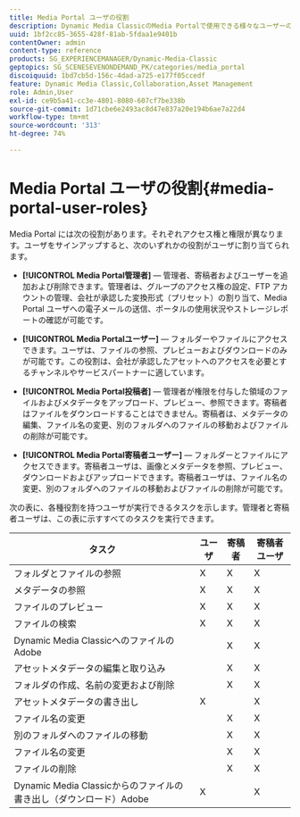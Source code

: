 ```yaml
---
title: Media Portal ユーザの役割
description: Dynamic Media ClassicのMedia Portalで使用できる様々なユーザーの役割について説明します。
uuid: 1bf2cc85-3655-428f-81ab-5fdaa1e9401b
contentOwner: admin
content-type: reference
products: SG_EXPERIENCEMANAGER/Dynamic-Media-Classic
geptopics: SG_SCENESEVENONDEMAND_PK/categories/media_portal
discoiquuid: 1bd7cb5d-156c-4dad-a725-e177f05ccedf
feature: Dynamic Media Classic,Collaboration,Asset Management
role: Admin,User
exl-id: ce9b5a41-cc3e-4801-8080-607cf7be338b
source-git-commit: 1d71cbe6e2493ac8d47e837a20e194b6ae7a22d4
workflow-type: tm+mt
source-wordcount: '313'
ht-degree: 74%

---
```


# Media Portal ユーザの役割{#media-portal-user-roles}

Media Portal には次の役割があります。それぞれアクセス権と権限が異なります。ユーザをサインアップすると、次のいずれかの役割がユーザに割り当てられます。

* **[!UICONTROL Media Portal管理者]**  — 管理者、寄稿者およびユーザーを追加および削除できます。管理者は、グループのアクセス権の設定、FTP アカウントの管理、会社が承認した変換形式（プリセット）の割り当て、Media Portal ユーザへの電子メールの送信、ポータルの使用状況やストレージレポートの確認が可能です。

* **[!UICONTROL Media Portalユーザー]**  — フォルダーやファイルにアクセスできます。ユーザは、ファイルの参照、プレビューおよびダウンロードのみが可能です。この役割は、会社が承認したアセットへのアクセスを必要とするチャンネルやサービスパートナーに適しています。

* **[!UICONTROL Media Portal投稿者]**  — 管理者が権限を付与した領域のファイルおよびメタデータをアップロード、プレビュー、参照できます。寄稿者はファイルをダウンロードすることはできません。寄稿者は、メタデータの編集、ファイル名の変更、別のフォルダへのファイルの移動およびファイルの削除が可能です。

* **[!UICONTROL Media Portal寄稿者ユーザー]**  — フォルダーとファイルにアクセスできます。寄稿者ユーザは、画像とメタデータを参照、プレビュー、ダウンロードおよびアップロードできます。寄稿者ユーザは、ファイル名の変更、別のフォルダへのファイルの移動およびファイルの削除が可能です。

次の表に、各種役割を持つユーザが実行できるタスクを示します。管理者と寄稿者ユーザは、この表に示すすべてのタスクを実行できます。

| タスク | ユーザ | 寄稿者 | 寄稿者ユーザ |
| --- | --- | --- | --- |
| フォルダとファイルの参照 | X | X | X |
| メタデータの参照 | X | X | X |
| ファイルのプレビュー | X | X | X |
| ファイルの検索 | X | X | X |
| Dynamic Media ClassicへのファイルのAdobe |  | X | X |
| アセットメタデータの編集と取り込み |  | X | X |
| フォルダの作成、名前の変更および削除 |  | X | X |
| アセットメタデータの書き出し | X |  | X |
| ファイル名の変更 |  | X | X |
| 別のフォルダへのファイルの移動 |  | X | X |
| ファイル名の変更 |  | X | X |
| ファイルの削除 |  | X | X |
| Dynamic Media Classicからのファイルの書き出し（ダウンロード）Adobe | X |  | X |
